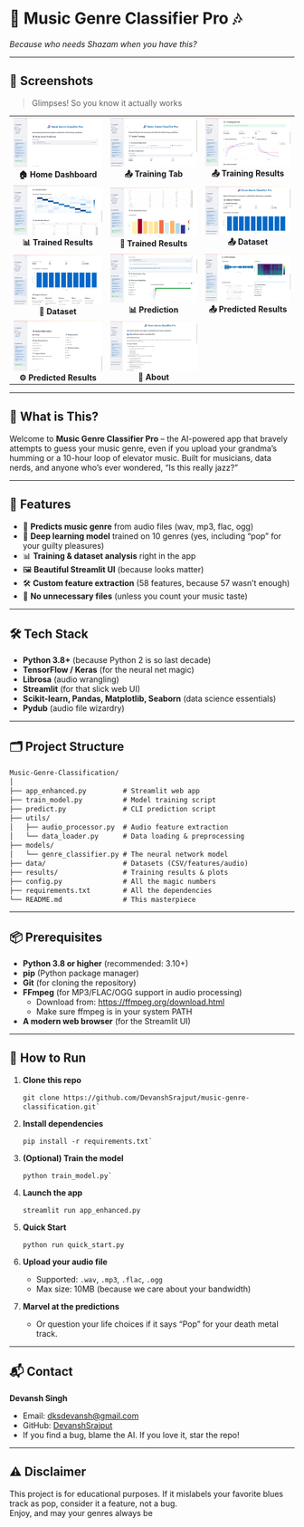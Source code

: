 # 🎸 Music Genre Classifier Pro 🎶

_Because who needs Shazam when you have this?_

---

## 📸 Screenshots
> Glimpses! So you know it actually works

<div align="center">
<table>
<tr>
<td align="center"><img src="Screenshots/Dashboard.png" width="300"><br><b>🏠 Home Dashboard</b></td>
<td align="center"><img src="Screenshots/Training.png" width="300"><br><b>📤 Training Tab</b></td>
<td align="center"><img src="Screenshots/Trained Results.png" width="300"><br><b>📤 Training Results</b></td>
</tr>
<tr>
<td align="center"><img src="Screenshots/Trained Results-2.png" width="300"><br><b>📊 Trained Results</b></td>
<td align="center"><img src="Screenshots/Trained Result-3.png" width="300"><br><b>💬 Trained Results</b></td>
<td align="center"><img src="Screenshots/Dataset.png" width="300"><br><b>📤 Dataset</b></td>
</tr>
<tr>
<td align="center"><img src="Screenshots/Dataset-2.png" width="300"><br><b>🤖 Dataset</b></td>
<td align="center"><img src="Screenshots/Prediction.png" width="300"><br><b>📊 Prediction</b></td>
<td align="center"><img src="Screenshots/Predict-2.png" width="300"><br><b>📤 Predicted Results</b></td>
</tr>
<tr>
<td align="center"><img src="Screenshots/Predict-3.png" width="300"><br><b>⚙️ Predicted Results</b></td>
<td align="center"><img src="Screenshots/About.png" width="300"><br><b>🌙 About</b></td>
</tr>
</table>
</div>

---

## 🤔 What is This?

Welcome to **Music Genre Classifier Pro** – the AI-powered app that bravely attempts to guess your music genre, even if you upload your grandma’s humming or a 10-hour loop of elevator music. Built for musicians, data nerds, and anyone who’s ever wondered, “Is this really jazz?”

---

## 🚀 Features

- 🎤 **Predicts music genre** from audio files (wav, mp3, flac, ogg)
- 🧠 **Deep learning model** trained on 10 genres (yes, including “pop” for your guilty pleasures)
- 📊 **Training & dataset analysis** right in the app
- 🖼️ **Beautiful Streamlit UI** (because looks matter)
- 🛠️ **Custom feature extraction** (58 features, because 57 wasn’t enough)
- 💾 **No unnecessary files** (unless you count your music taste)

---

## 🛠️ Tech Stack

- **Python 3.8+** (because Python 2 is so last decade)
- **TensorFlow / Keras** (for the neural net magic)
- **Librosa** (audio wrangling)
- **Streamlit** (for that slick web UI)
- **Scikit-learn, Pandas, Matplotlib, Seaborn** (data science essentials)
- **Pydub** (audio file wizardry)

---

## 🗂️ Project Structure

```
Music-Genre-Classification/
│
├── app_enhanced.py         # Streamlit web app
├── train_model.py          # Model training script
├── predict.py              # CLI prediction script
├── utils/
│   ├── audio_processor.py  # Audio feature extraction
│   └── data_loader.py      # Data loading & preprocessing
├── models/
│   └── genre_classifier.py # The neural network model
├── data/                   # Datasets (CSV/features/audio)
├── results/                # Training results & plots
├── config.py               # All the magic numbers
├── requirements.txt        # All the dependencies
└── README.md               # This masterpiece
```

---

## 📦 Prerequisites

- **Python 3.8 or higher** (recommended: 3.10+)
- **pip** (Python package manager)
- **Git** (for cloning the repository)
- **FFmpeg** (for MP3/FLAC/OGG support in audio processing)
  - Download from: https://ffmpeg.org/download.html
  - Make sure ffmpeg is in your system PATH
- **A modern web browser** (for the Streamlit UI)

---

## 🏃 How to Run

1. **Clone this repo**  
   ```
   git clone https://github.com/DevanshSrajput/music-genre-classification.git`
   ```

2. **Install dependencies**  
   ```
   pip install -r requirements.txt`
   ```

3. **(Optional) Train the model**  
   ```
   python train_model.py`
   ```

4. **Launch the app**  
   ```
   streamlit run app_enhanced.py
   ```

5. **Quick Start**
   ```
   python run quick_start.py
   ```

6. **Upload your audio file**

   - Supported: `.wav`, `.mp3`, `.flac`, `.ogg`
   - Max size: 10MB (because we care about your bandwidth)

7. **Marvel at the predictions**
   - Or question your life choices if it says “Pop” for your death metal track.


---

## 📬 Contact

**Devansh Singh**

- Email: dksdevansh@gmail.com
- GitHub: [DevanshSrajput](https://github.com/DevanshSrajput)
- If you find a bug, blame the AI. If you love it, star the repo!

---

## ⚠️ Disclaimer

This project is for educational purposes. If it mislabels your favorite blues track as pop, consider it a feature, not a bug.  
Enjoy, and may your genres always be
